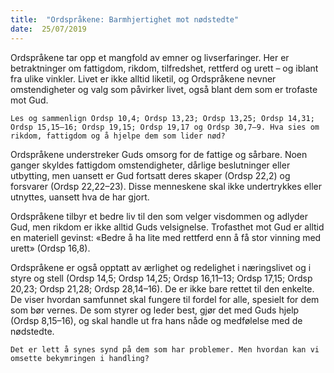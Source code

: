 ```yaml
---
title:  "Ordspråkene: Barmhjertighet mot nødstedte"
date:  25/07/2019
---
```


Ordspråkene tar opp et mangfold av emner og livserfaringer. Her er betraktninger om fattigdom, rikdom, tilfredshet, rettferd og urett – og iblant fra ulike vinkler. Livet er ikke alltid liketil, og Ordspråkene nevner omstendigheter og valg som påvirker livet, også blant dem som er trofaste mot Gud.

`Les og sammenlign Ordsp 10,4; Ordsp 13,23; Ordsp 13,25; Ordsp 14,31; Ordsp 15,15–16; Ordsp 19,15; Ordsp 19,17 og Ordsp 30,7–9. Hva sies om rikdom, fattigdom og å hjelpe dem som lider nød?`

Ordspråkene understreker Guds omsorg for de fattige og sårbare. Noen ganger skyldes fattigdom omstendigheter, dårlige beslutninger eller utbytting, men uansett er Gud fortsatt deres skaper (Ordsp 22,2) og forsvarer (Ordsp 22,22–23). Disse menneskene skal ikke undertrykkes eller utnyttes, uansett hva de har gjort.

Ordspråkene tilbyr et bedre liv til den som velger visdommen og adlyder Gud, men rikdom er ikke alltid Guds velsignelse. Trofasthet mot Gud er alltid en materiell gevinst: «Bedre å ha lite med rettferd enn å få stor vinning med urett» (Ordsp 16,8).

Ordspråkene er også opptatt av ærlighet og redelighet i næringslivet og i styre og stell (Ordsp 14,5; Ordsp 14,25; Ordsp 16,11–13; Ordsp 17,15; Ordsp 20,23; Ordsp 21,28; Ordsp 28,14–16). De er ikke bare rettet til den enkelte. De viser hvordan samfunnet skal fungere til fordel for alle, spesielt for dem som bør vernes. De som styrer og leder best, gjør det med Guds hjelp (Ordsp 8,15–16), og skal handle ut fra hans nåde og medfølelse med de nødstedte.

`Det er lett å synes synd på dem som har problemer. Men hvordan kan vi omsette bekymringen i handling?`